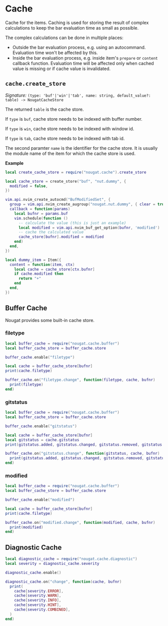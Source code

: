 # Cache

Cache for the items. Caching is used for storing the result of complex calculations to
keep the bar evaluation time as small as possible.

The complex calculations can be done in multiple places:

- Outside the bar evaluation process, e.g. using an autocommand. Evaluation time won't
  be affected by this.
- Inside the bar evaluation process, e.g. inside item's `prepare` or `content` callback
  function. Evaluation time will be affected only when cached value is missing or if
  cache value is invalidated.

## `cache.create_store`

_Signature:_ `(type: 'buf'|'win'|'tab', name: string, default_value?: table) -> NougatCacheStore`

The returned `table` is the cache store.

If `type` is `buf`, cache store needs to be indexed with buffer number.

If `type` is `win`, cache store needs to be indexed with window id.

If `type` is `tab`, cache store needs to be indexed with tab id.

The second paramter `name` is the identifier for the cache store. It is usually the
module name of the item for which the cache store is used.

**Example**

```lua
local create_cache_store = require("nougat.cache").create_store

local cache_store = create_store("buf", "nut.dummy", {
  modified = false,
})

vim.api.nvim_create_autocmd("BufModifiedSet", {
  group = vim.api.nvim_create_augroup("nougat.nut.dummy", { clear = true }),
  callback = function(params)
    local bufnr = params.buf
    vim.schedule(function ()
      -- calculate the value (this is just an example)
      local modified = vim.api.nvim_buf_get_option(bufnr, 'modified')
      -- cache the calculated value
      cache_store[bufnr].modified = modified
    end)
  end,
})

local dummy_item = Item({
  content = function(item, ctx)
    local cache = cache_store[ctx.bufnr]
    if cache.modified then
      return "+"
    end
  end,
})
```

## Buffer Cache

Nougat provides some built-in cache store.

### filetype

```lua
local buffer_cache = require("nougat.cache.buffer")
local buffer_cache_store = buffer_cache.store

buffer_cache.enable("filetype")

local cache = buffer_cache_store[bufnr]
print(cache.filetype)

buffer_cache.on("filetype.change", function(filetype, cache, bufnr)
  print(filetype)
end)
```

### gitstatus

```lua
local buffer_cache = require("nougat.cache.buffer")
local buffer_cache_store = buffer_cache.store

buffer_cache.enable("gitstatus")

local cache = buffer_cache_store[bufnr]
local gitstatus = cache.gitstatus
print(gitstatus.added, gitstatus.changed, gitstatus.removed, gitstatus.total)

buffer_cache.on("gitstatus.change", function(gitstatus, cache, bufnr)
  print(gitstatus.added, gitstatus.changed, gitstatus.removed, gitstatus.total)
end)
```

### modified

```lua
local buffer_cache = require("nougat.cache.buffer")
local buffer_cache_store = buffer_cache.store

buffer_cache.enable("modified")

local cache = buffer_cache_store[bufnr]
print(cache.filetype)

buffer_cache.on("modified.change", function(modified, cache, bufnr)
  print(modified)
end)
```

## Diagnostic Cache

```lua
local diagnostic_cache = require("nougat.cache.diagnostic")
local severity = diagnostic_cache.severity

diagnostic_cache.enable()

diagnostic_cache.on("change", function(cache, bufnr)
  print(
    cache[severity.ERROR],
    cache[severity.WARN],
    cache[severity.INFO],
    cache[severity.HINT],
    cache[severity.COMBINED],
  )
end)
```
